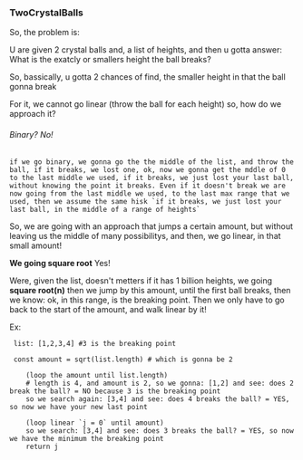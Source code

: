 ### TwoCrystalBalls

So, the problem is:

U are given 2 crystal balls and, a list of heights, and then u gotta answer: What is the exatcly or smallers height the ball breaks?

So, bassically, u gotta 2 chances of find, the smaller height in that the ball gonna break


For it, we cannot go linear (throw the ball for each height) so, how do we approach it?

###### Binary? No!
	if we go binary, we gonna go the the middle of the list, and throw the ball, if it breaks, we lost one, ok, now we gonna get the mddle of 0 to the last middle we used, if it breaks, we just lost your last ball, without knowing the point it breaks. Even if it doesn't break we are now going from the last middle we used, to the last max range that we used, then we assume the same hisk `if it breaks, we just lost your last ball, in the middle of a range of heights`


So, we are going with an approach that jumps a certain amount, but without leaving us the middle of many possibilitys, and then, we go linear, in that small amount!

**We going square root** Yes!

Were, given the list, doesn't metters if it has 1 billion heights, we going **square root(n)** then we jump by this amount, until the first ball breaks, then we know: ok, in this range, is the breaking point. Then we only have to go back to the start of the amount, and walk linear by it!

Ex:

```
 list: [1,2,3,4] #3 is the breaking point

 const amount = sqrt(list.length) # which is gonna be 2

	(loop the amount until list.length) 
	# length is 4, and amount is 2, so we gonna: [1,2] and see: does 2 break the ball? = NO because 3 is the breaking point
	so we search again: [3,4] and see: does 4 breaks the ball? = YES, so now we have your new last point

	(loop linear `j = 0` until amount)
	so we search: [3,4] and see: does 3 breaks the ball? = YES, so now we have the minimum the breaking point
	return j
```